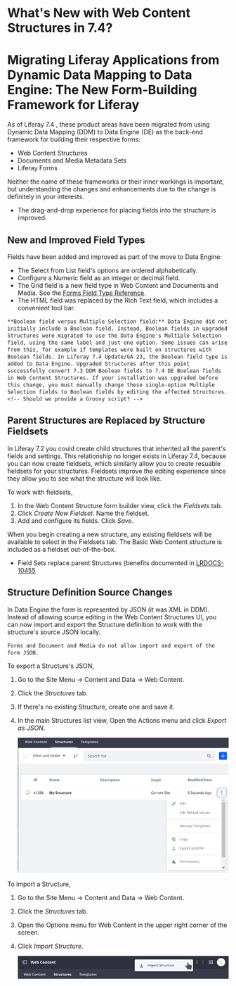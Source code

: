 # What's New with Web Content Structures in 7.4?
# Migrating Liferay Applications from Dynamic Data Mapping to Data Engine: The New Form-Building Framework for Liferay

As of Liferay 7.4 <!-- Is this true or was it 7.3? -->, these product areas have been migrated from using Dynamic Data Mapping (DDM) to Data Engine (DE) as the back-end framework for building their respective forms: 

- Web Content Structures
- Documents and Media Metadata Sets
- Liferay Forms

<!-- What about objects?-->

Neither the name of these frameworks or their inner workings is important, but understanding the changes and enhancements due to the change is definitely in your interests. 

- The drag-and-drop experience for placing fields into the structure is improved. <!-- How is it improved? -->

## New and Improved Field Types

Fields have been added and improved as part of the move to Data Engine:

- The Select from List field's options are ordered alphabetically.
- Configure a Numeric field as an integer or decimal field.
- The Grid field is a new field type in Web Content and Documents and Media. See the [Forms Field Type Reference](../../../process-automation/forms/creating-and-managing-forms/forms-field-types-reference.md).
- The HTML field was replaced by the Rich Text field, which includes a convenient tool bar.

```{warning}
**Boolean field versus Multiple Selection field:** Data Engine did not initially include a Boolean field. Instead, Boolean fields in upgraded Structures were migrated to use the Data Engine's Multiple Selection field, using the same label and just one option. Some issues can arise from this, for example if templates were built on structures with Boolean fields. In Liferay 7.4 Update/GA 23, the Boolean field type is added to Data Engine. Upgraded Structures after this point successfully convert 7.3 DDM Boolean fields to 7.4 DE Boolean fields in Web Content Structures. If your installation was upgraded before this change, you must manually change these single-option Multiple Selection fields to Boolean fields by editing the affected Structures. <!-- Should we provide a Groovy script? -->
```

<!-- See Confluence: https://liferay.atlassian.net/wiki/spaces/ENGFORMS/blog/2022/05/05/2029453611/Update+Process+Corrections -->

## Parent Structures are Replaced by Structure Fieldsets

In Liferay 7.2 you could create child structures that inherited all the parent's fields and settings. This relationship no longer exists in Liferay 7.4, because you can now create fieldsets, which similarly allow you to create resuable fieldsets for your structures. Fieldsets improve the editing experience since they allow you to see what the structure will look like. 

To work with fieldsets,

1. In the Web Content Structure form builder view, click the _Fieldsets_ tab.
1. Click _Create New Fieldset_. Name the fieldset.
1. Add and configure its fields. Click _Save_.

<!-- Screenshot of fieldset editor or the available fieldsets list -->

When you begin creating a new structure, any existing fieldsets will be available to select in the Fieldsets tab. The Basic Web Content structure is included as a fieldset out-of-the-box.

<!--If we can we should be more specific--what improved? -->
* Field Sets replace parent Structures (benefits documented in [LRDOCS-10455](https://issues.liferay.com/browse/LRDOCS-10455)

<!-- Should I compare these with Forms' Element Sets, https://learn.liferay.com/dxp/latest/en/process-automation/forms/creating-and-managing-forms/reusing-sets-of-form-elements.html? What additional sources of information are there? The LRDOCS-10455 ticket says
-->

## Structure Definition Source Changes

In Data Engine the form is represented by JSON (it was XML in DDM). Instead of allowing source editing in the Web Content Structures UI, you can now import and export the Structure definition to work with the structure's source JSON locally.

```{note}
Forms and Document and Media do not allow import and export of the form JSON.
```

To export a Structure's JSON, 

1. Go to the Site Menu &rarr; Content and Data &rarr; Web Content.
1. Click the _Structures_ tab.
1. If there's no existing Structure, create one and save it.
1. In the main Structures list view, Open the Actions menu and click _Export as JSON_.

   ![](./whats-new-with-web-content-structures-in-7-4/images/01.png)

To import a Structure, 

1. Go to the Site Menu &rarr; Content and Data &rarr; Web Content.
1. Click the _Structures_ tab.
1. Open the Options menu for Web Content in the upper right corner of the screen.
1. Click _Import Structure_.

   ![](./whats-new-with-web-content-structures-in-7-4/images/02.png)
